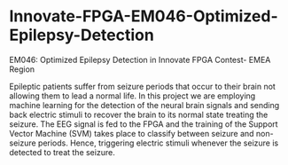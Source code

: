 # Innovate-FPGA-EM046-Optimized-Epilepsy-Detection
EM046: Optimized Epilepsy Detection in Innovate FPGA Contest- EMEA Region

Epileptic patients suffer from seizure periods that occur to their brain not allowing them to lead a normal life. In this project we are employing machine learning for the detection of the neural brain signals and sending back electric stimuli to recover the brain to its normal state treating the seizure. 
The EEG signal is fed to the FPGA and the training of the Support Vector Machine (SVM) takes place to classify between seizure and non-seizure periods. Hence, triggering electric stimuli whenever the seizure is detected to treat the seizure. 

